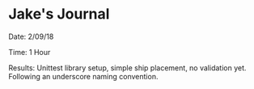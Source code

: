 # Jake's Journal

Date: 2/09/18

Time: 1 Hour 

Results: Unittest library setup, simple ship placement, no validation yet. Following an underscore naming convention.